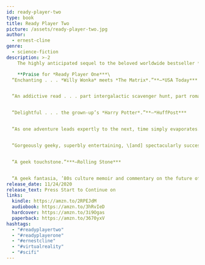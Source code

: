 ```yaml
---
id: ready-player-two
type: book
title: Ready Player Two
picture: /assets/ready-player-two.jpg
author:
  - ernest-cline
genre:
  - science-fiction
description: >-2
    The highly anticipated sequel to the beloved worldwide bestseller *Ready Player One,* the “ridiculously fun and large-hearted” (NPR) near-future adventure that inspired the blockbuster Steven Spielberg film.

    **Praise for *Ready Player One***\
  “Enchanting . . . *Willy Wonka* meets *The Matrix*.”**—*USA Today***  


  “An addictive read . . . part intergalactic scavenger hunt, part romance, and all heart.”**—*CNN***


  “Delightful . . . the grown-up’s *Harry Potter*.”**—*HuffPost***  


  “As one adventure leads expertly to the next, time simply evaporates.”**—*Entertainment Weekly***


  “Gorgeously geeky, superbly entertaining, \[and] spectacularly successful.”***—Daily Mail* (UK)**


  “A geek touchstone.”***—Rolling Stone***


  “A geek fantasia, ’80s culture memoir and commentary on the future of online behavior all at once.”**—*Austin American-Statesman***
release_date: 11/24/2020
release_text: Press Start to Continue on
links:
  kindle: https://amzn.to/2RPEJdM
  audiobook: https://amzn.to/3hRvIeD
  hardcover: https://amzn.to/3i9Ogas
  paperback: https://amzn.to/3670yxV
hashtags:
  - "#readyplayertwo"
  - "#readyplayerone"
  - "#ernestcline"
  - "#virtualreality"
  - "#scifi"
---
```

